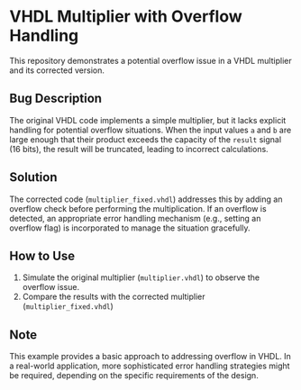 # VHDL Multiplier with Overflow Handling
This repository demonstrates a potential overflow issue in a VHDL multiplier and its corrected version.

## Bug Description
The original VHDL code implements a simple multiplier, but it lacks explicit handling for potential overflow situations.  When the input values `a` and `b` are large enough that their product exceeds the capacity of the `result` signal (16 bits), the result will be truncated, leading to incorrect calculations.

## Solution
The corrected code (`multiplier_fixed.vhdl`) addresses this by adding an overflow check before performing the multiplication.  If an overflow is detected, an appropriate error handling mechanism (e.g., setting an overflow flag) is incorporated to manage the situation gracefully.

## How to Use
1.  Simulate the original multiplier (`multiplier.vhdl`) to observe the overflow issue.
2.  Compare the results with the corrected multiplier (`multiplier_fixed.vhdl`)

## Note
This example provides a basic approach to addressing overflow in VHDL.  In a real-world application, more sophisticated error handling strategies might be required, depending on the specific requirements of the design.
